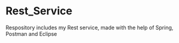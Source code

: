 # Rest_Service
Respository includes my Rest service, made with the help of Spring, Postman and Eclipse

